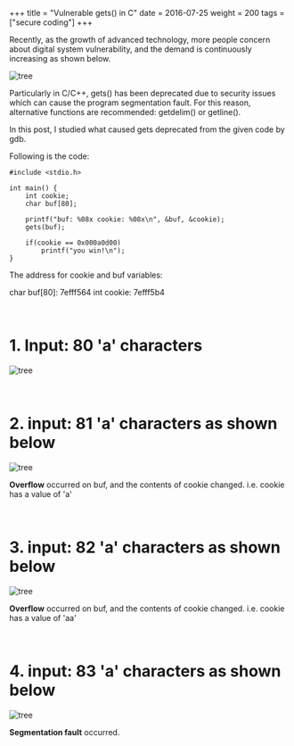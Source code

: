 +++
title = "Vulnerable gets() in C"
date = 2016-07-25
weight = 200
tags = ["secure coding"]
+++

Recently, as the growth of advanced technology, more people concern about digital system vulnerability, and the demand is continuously increasing as shown below.

![tree](/images/secureCoding/seccode01.jpg)

Particularly in C/C++, gets() has been deprecated due to security issues which can cause the program segmentation fault. For this reason, alternative functions are recommended: getdelim() or getline().


In this post, I studied what caused gets deprecated from the given code by gdb.

Following is the code:

	#include <stdio.h>

	int main() {
	    int cookie;
	    char buf[80];

	    printf("buf: %08x cookie: %08x\n", &buf, &cookie);
	    gets(buf);

	    if(cookie == 0x000a0d00)
	        printf("you win!\n");
	}

The address for cookie and buf variables:

char buf[80]: 7efff564
int  cookie:  7efff5b4

<br>

# 1. Input: 80 'a' characters
![tree](/images/secureCoding/seccode02.jpg)

<br>

# 2. input: 81 'a' characters as shown below
![tree](/images/secureCoding/seccode03.jpg)


<b>Overflow</b> occurred on buf, and the contents of cookie changed.
i.e. cookie has a value of 'a'

<br>

# 3. input: 82 'a' characters as shown below
![tree](/images/secureCoding/seccode04.jpg)

<b>Overflow</b> occurred on buf, and the contents of cookie changed.
i.e. cookie has a value of 'aa'

<br>

# 4. input: 83 'a' characters as shown below
![tree](/images/secureCoding/seccode05.jpg)

<b>Segmentation fault</b> occurred.
